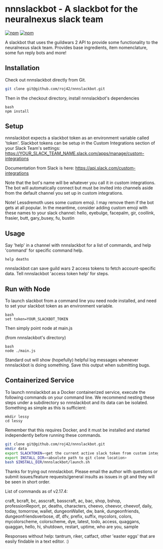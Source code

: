 # nnnslackbot - A slackbot for the neuralnexus slack team

[![npm](https://img.shields.io/npm/v/nnnslackbot.svg)](https://www.npmjs.com/package/nnnslackbot)
[![npm](https://img.shields.io/npm/l/nnnslackbot.svg)](https://spdx.org/licenses/MIT)

A slackbot that uses the guildwars 2 API to provide some functionality to the neuralnexus slack team. Provides base ingredients, item nomenclature, some fun reply bots and more!

## Installation

Check out nnnslackbot directly from Git.

```bash
git clone git@github.com/roj42/nnnslackbot.git
```

Then in the checkout directory, install nnnslackbot's dependencies

```
bash
npm install
```

## Setup

nnnslackbot expects a slackbot token as an environment variable called 'token'. Slackbot tokens can be setup in the Custom Integrations section of your Slack Team's settings:
https://YOUR_SLACK_TEAM_NAME.slack.com/apps/manage/custom-integrations

Documentation from Slack is here:
https://api.slack.com/custom-integrations


Note that the bot's name will be whatever you call it in custom integrations. The bot will automatically connect but must be invited into channels aside from the default channel you set up in custom integrations.

Note! Lessdremoth uses some custom emoji. I may remove them if the bot gets at all popular. In the meantime, consider adding custom emoji with these names to your slack channel: hello, eyebulge, facepalm, gir, coollink, frasier, butt, gary_busey, fu, bustin

## Usage
Say 'help' in a channel with nnnslackbot for a list of commands, and help 'command' for specific command help.

```
help deaths
```


nnnslackbot can save guild wars 2 access tokens to fetch account-specific data. Tell nnnslackbot 'access token help' for steps.

## Run with Node

To launch slackbot from a command line you need node installed, and need to set your slackbot token as an environment variable.

```
bash
set token=YOUR_SLACKBOT_TOKEN
```

Then simply point node at main.js

(from nnnslackbot's directory)
```
bash
node ./main.js
```

Standard out will show (hopefully) helpful log messages whenever nnnslackbot is doing something. Save this output when submitting bugs.

## Containerized Service

To launch nnnslackbot as a Docker containerized service, execute the following commands on your command line.  We recommend nesting these steps under a subdirectory so nnnslackbot and its data can be isolated.  Something as simple as this is sufficient:

```
mkdir lessy
cd lessy
```
Remember that this requires Docker, and it must be installed and started independently before running these commands.

```bash
git clone git@github.com/roj42/nnnslackbot.git
mkdir data
export SLACKTOKEN=<get the current active slack token from custom integrations>
export INSTALL_DIR=<absolute path to git clone location>
bash $INSTALL_DIR/nnnslackbot/launch.sh
```

Thanks for trying out nnnslackbot. Please email the author with questions or submit issues/feature requests/general insults as issues in git and they will be seen in short order. 

List of commands as of v2.17.4:

craft, bcraft, bc, asscraft, basscraft, ac, bac, shop, bshop, professionReport, pr, deaths, characters, cheevo, cheevor, cheevof, daily, today, tomorrow, wallet, dungeonWallet, dw, bank, dungeonfriends, dungeonfriendsverbose, df, dfv, prefix, suffix, mycolors, colors, mycolorscheme, colorscheme, dye, latest, todo, access, quaggans, quaggan, hello, hi, shutdown, restart, uptime, who are you, sample

Responses without help: tantrum, riker, catfact, other 'easter eggs' that are easily findable in a text editor. :)
